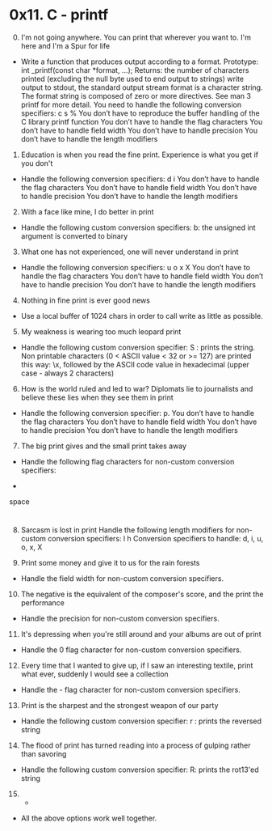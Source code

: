 # 0x11. C - printf
0. I'm not going anywhere. You can print that wherever you want to. I'm here and I'm a Spur for life
- Write a function that produces output according to a format.
Prototype: int _printf(const char *format, ...);
Returns: the number of characters printed (excluding the null byte used to end output to strings)
write output to stdout, the standard output stream
format is a character string. The format string is composed of zero or more directives. See man 3 printf for more detail. You need to handle the following conversion specifiers:
c
s
%
You don’t have to reproduce the buffer handling of the C library printf function
You don’t have to handle the flag characters
You don’t have to handle field width
You don’t have to handle precision
You don’t have to handle the length modifiers

1. Education is when you read the fine print. Experience is what you get if you don't
- Handle the following conversion specifiers:
d
i
You don’t have to handle the flag characters
You don’t have to handle field width
You don’t have to handle precision
You don’t have to handle the length modifiers

2. With a face like mine, I do better in print
- Handle the following custom conversion specifiers:
b: the unsigned int argument is converted to binary

3. What one has not experienced, one will never understand in print
- Handle the following conversion specifiers:
u
o
x
X
You don’t have to handle the flag characters
You don’t have to handle field width
You don’t have to handle precision
You don’t have to handle the length modifiers

4. Nothing in fine print is ever good news
- Use a local buffer of 1024 chars in order to call write as little as possible.

5. My weakness is wearing too much leopard print
- Handle the following custom conversion specifier:
S : prints the string.
Non printable characters (0 < ASCII value < 32 or >= 127) are printed this way: \x, followed by the ASCII code value in hexadecimal (upper case - always 2 characters)

6. How is the world ruled and led to war? Diplomats lie to journalists and believe these lies when they see them in print
- Handle the following conversion specifier: p.
You don’t have to handle the flag characters
You don’t have to handle field width
You don’t have to handle precision
You don’t have to handle the length modifiers

7. The big print gives and the small print takes away
- Handle the following flag characters for non-custom conversion specifiers:
+
space
#

8. Sarcasm is lost in print
Handle the following length modifiers for non-custom conversion specifiers:
l
h
Conversion specifiers to handle: d, i, u, o, x, X

9. Print some money and give it to us for the rain forests
- Handle the field width for non-custom conversion specifiers.

10. The negative is the equivalent of the composer's score, and the print the performance
- Handle the precision for non-custom conversion specifiers.

11. It's depressing when you're still around and your albums are out of print
- Handle the 0 flag character for non-custom conversion specifiers.

12. Every time that I wanted to give up, if I saw an interesting textile, print what ever, suddenly I would see a collection
- Handle the - flag character for non-custom conversion specifiers.

13. Print is the sharpest and the strongest weapon of our party
- Handle the following custom conversion specifier:
r : prints the reversed string

14. The flood of print has turned reading into a process of gulping rather than savoring
- Handle the following custom conversion specifier:
R: prints the rot13'ed string

15. *
- All the above options work well together.
